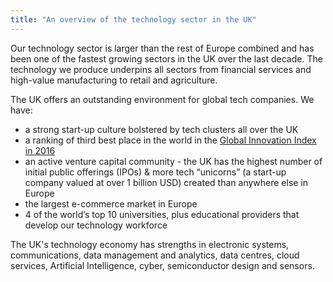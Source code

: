 ```yaml
---
title: "An overview of the technology sector in the UK"
---
```


Our technology sector is larger than the rest of Europe combined and has been one of the fastest growing sectors in the UK over the last decade. The technology we produce underpins all sectors from financial services and high-value manufacturing to retail and agriculture. 
 
The UK offers an outstanding environment for global tech companies. We have:
 
- a strong start-up culture bolstered by tech clusters all over the UK
- a ranking of third best place in the world in the  [Global Innovation Index in 2016](https://www.globalinnovationindex.org/analysis-indicator)
- an active venture capital community - the UK has the highest number of initial public offerings (IPOs) & more tech “unicorns” (a start-up company valued at over 1 billion USD) created than anywhere else in Europe
- the largest e-commerce market in Europe
- 4 of the world’s top 10 universities, plus educational providers that develop our technology workforce
 
The UK's technology economy has strengths in electronic systems, communications, data management and analytics, data centres, cloud services, Artificial Intelligence, cyber, semiconductor design and sensors.  
 
